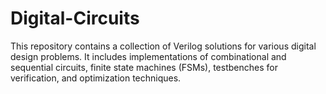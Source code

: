 # Digital-Circuits
This repository contains a collection of Verilog solutions for various digital design problems. It includes implementations of combinational and sequential circuits, finite state machines (FSMs), testbenches for verification, and optimization techniques.
